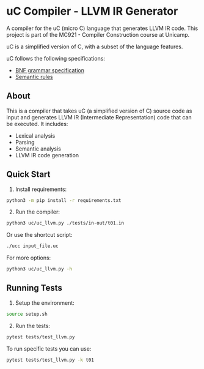# uC Compiler - LLVM IR Generator

A compiler for the uC (micro C) language that generates LLVM IR code. This project is part of the MC921 - Compiler Construction course at Unicamp.

uC is a simplified version of C, with a subset of the language features.

uC follows the following specifications:

- [BNF grammar specification](https://github.com/ls-ramos/uc-compiler/blob/main/docs/bnf_grammar.md)
- [Semantic rules](https://github.com/ls-ramos/uc-compiler/blob/main/docs/semantic_rules.md)

## About

This is a compiler that takes uC (a simplified version of C) source code as input and generates LLVM IR (Intermediate Representation) code that can be executed. It includes:

- Lexical analysis
- Parsing
- Semantic analysis 
- LLVM IR code generation

## Quick Start

1. Install requirements:
```sh
python3 -m pip install -r requirements.txt
```

2. Run the compiler:
```sh
python3 uc/uc_llvm.py ./tests/in-out/t01.in
```

Or use the shortcut script:
```sh
./ucc input_file.uc
```

For more options:
```sh
python3 uc/uc_llvm.py -h
```

## Running Tests

1. Setup the environment:
```sh
source setup.sh
```

2. Run the tests:
```sh
pytest tests/test_llvm.py
```

To run specific tests you can use:
```sh
pytest tests/test_llvm.py -k t01
```